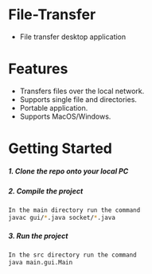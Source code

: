 # File-Transfer

  - File transfer desktop application

# Features
- Transfers files over the local network.
- Supports single file and directories.
- Portable application.
- Supports MacOS/Windows.

# Getting Started

##### 1. Clone the repo onto your local PC
##### 2. Compile the project
```bash
In the main directory run the command
javac gui/*.java socket/*.java
```
##### 3. Run the project
```bash
In the src directory run the command
java main.gui.Main
```
